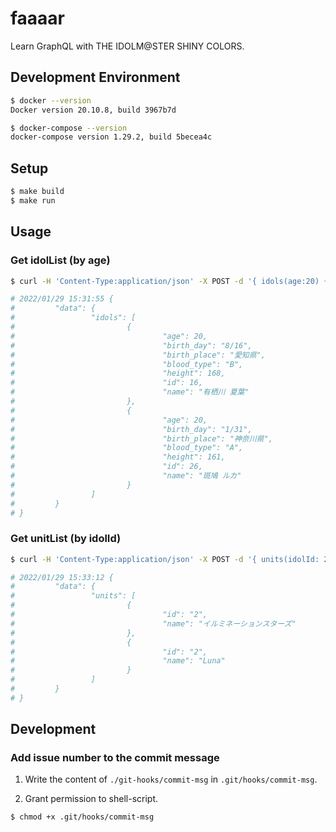 # faaaar
Learn GraphQL with THE IDOLM@STER SHINY COLORS.

## Development Environment

```bash
$ docker --version
Docker version 20.10.8, build 3967b7d

$ docker-compose --version
docker-compose version 1.29.2, build 5becea4c
```

## Setup

```bash
$ make build
$ make run
```

## Usage

### Get idolList (by age)

```bash
$ curl -H 'Content-Type:application/json' -X POST -d '{ idols(age:20) { id age name height birth_place birth_day blood_type } }' 'http://localhost:8080/graphql'

# 2022/01/29 15:31:55 {
#         "data": {
#                 "idols": [
#                         {
#                                 "age": 20,
#                                 "birth_day": "8/16",
#                                 "birth_place": "愛知県",
#                                 "blood_type": "B",
#                                 "height": 168,
#                                 "id": 16,
#                                 "name": "有栖川 夏葉"
#                         },
#                         {
#                                 "age": 20,
#                                 "birth_day": "1/31",
#                                 "birth_place": "神奈川県",
#                                 "blood_type": "A",
#                                 "height": 161,
#                                 "id": 26,
#                                 "name": "斑鳩 ルカ"
#                         }
#                 ]
#         }
# } 
```

### Get unitList (by idolId)

```bash
$ curl -H 'Content-Type:application/json' -X POST -d '{ units(idolId: 2) { id name } }' 'http://localhost:8080/graphql'

# 2022/01/29 15:33:12 {
#         "data": {
#                 "units": [
#                         {
#                                 "id": "2",
#                                 "name": "イルミネーションスターズ"
#                         },
#                         {
#                                 "id": "2",
#                                 "name": "Luna"
#                         }
#                 ]
#         }
# } 
```
  
## Development
  
### Add issue number to the commit message
  
1. Write the content of `./git-hooks/commit-msg` in `.git/hooks/commit-msg`.
  
2. Grant permission to shell-script.  
  
```bash
$ chmod +x .git/hooks/commit-msg
```
   